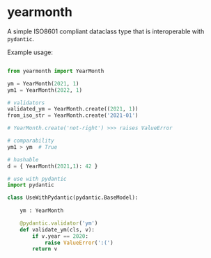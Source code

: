 # yearmonth 

A simple ISO8601 compliant dataclass type that is interoperable with `pydantic`. 


Example usage: 
```python

from yearmonth import YearMonth

ym = YearMonth(2021, 1)  
ym1 = YearMonth(2022, 1)

# validators
validated_ym = YearMonth.create((2021, 1))
from_iso_str = YearMonth.create('2021-01')

# YearMonth.create('not-right') >>> raises ValueError

# comparability
ym1 > ym  # True

# hashable 
d = { YearMonth(2021,1): 42 }

# use with pydantic
import pydantic 

class UseWithPydantic(pydantic.BaseModel): 
    
    ym : YearMonth

    @pydantic.validator('ym')
    def validate_ym(cls, v): 
        if v.year == 2020:
            raise ValueError(':(')
        return v

```